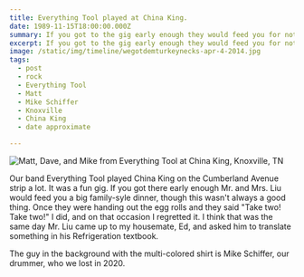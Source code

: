 ```yaml
---
title: Everything Tool played at China King.
date: 1989-11-15T18:00:00.000Z
summary: If you got to the gig early enough they would feed you for nothing.
excerpt: If you got to the gig early enough they would feed you for nothing.
image: /static/img/timeline/wegotdemturkeynecks-apr-4-2014.jpg
tags:
  - post
  - rock
  - Everything Tool
  - Matt
  - Mike Schiffer
  - Knoxville
  - China King
  - date approximate

---
```


![Matt, Dave, and Mike from Everything Tool at China King, Knoxville, TN](/static/img/rock/dave-matt-everythingtool-chinaking-01.jpg "Matt, Dave, and Mike from Everything Tool at China King, Knoxville, TN")

Our band Everything Tool played China King on the Cumberland Avenue strip a lot. It was a fun gig. If you got there early enough Mr. and Mrs. Liu would feed you a big family-syle dinner, though this wasn't always a good thing. Once they were handing out the egg rolls and they said "Take two! Take two!" I did, and on that occasion I regretted it. I think that was the same day Mr. Liu came up to my housemate, Ed, and asked him to translate something in his Refrigeration textbook.

The guy in the background with the multi-colored shirt is Mike Schiffer, our drummer, who we lost in 2020.
